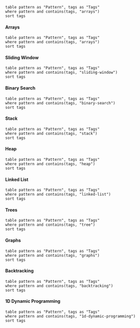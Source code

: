 ```dataview
table pattern as "Pattern", tags as "Tags"
where pattern and contains(tags, "arrays")
sort tags
```
#### Arrays 
```dataview
table pattern as "Pattern", tags as "Tags"
where pattern and contains(tags, "arrays")
sort tags
```

#### Sliding Window 
```dataview
table pattern as "Pattern", tags as "Tags"
where pattern and contains(tags, "sliding-window")
sort tags
```

#### Binary Search
```dataview
table pattern as "Pattern", tags as "Tags"
where pattern and contains(tags, "binary-search")
sort tags
```

#### Stack
```dataview
table pattern as "Pattern", tags as "Tags"
where pattern and contains(tags, "stack")
sort tags
```

#### Heap
```dataview
table pattern as "Pattern", tags as "Tags"
where pattern and contains(tags, "heap")
sort tags
```

#### Linked List
```dataview
table pattern as "Pattern", tags as "Tags"
where pattern and contains(tags, "linked-list")
sort tags
```

#### Trees
```dataview
table pattern as "Pattern", tags as "Tags"
where pattern and contains(tags, "tree")
sort tags
```

#### Graphs
```dataview
table pattern as "Pattern", tags as "Tags"
where pattern and contains(tags, "graphs")
sort tags
```

#### Backtracking
```dataview
table pattern as "Pattern", tags as "Tags"
where pattern and contains(tags, "backtracking")
sort tags
```

#### 1D Dynamic Programming

```dataview
table pattern as "Pattern", tags as "Tags"
where pattern and contains(tags, "1d-dynamic-programming")
sort tags
```